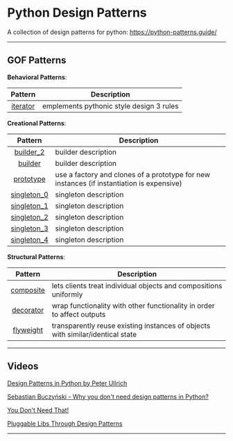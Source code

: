 # Python Design Patterns

A collection of design patterns for python: https://python-patterns.guide/

---

## GOF Patterns

__Behavioral Patterns__:

| Pattern | Description |
|:-------:| ----------- |
| [iterator](behavioral/iterator.py) | emplements pythonic style design 3 rules |

__Creational Patterns__:

| Pattern | Description |
|:-------:| ----------- |
| [builder_2](creational/builder_2.py) | builder description |
| [builder](creational/builder.py) | builder description |
| [prototype](creational/prototype.py) | use a factory and clones of a prototype for new instances (if instantiation is expensive) |
| [singleton_0](creational/singleton_0.py) | singleton description |
| [singleton_1](creational/singleton_1.py) | singleton description |
| [singleton_2](creational/singleton_2.py) | singleton description |
| [singleton_3](creational/singleton_3.py) | singleton description |
| [singleton_4](creational/singleton_4.py) | singleton description |

__Structural Patterns__:

| Pattern | Description |
|:-------:| ----------- |
| [composite](structural/composite.py) | lets clients treat individual objects and compositions uniformly |
| [decorator](structural/decorator.py) | wrap functionality with other functionality in order to affect outputs |
| [flyweight](structural/flyweight.py) | transparently reuse existing instances of objects with similar/identical state |

---

## Videos

[Design Patterns in Python by Peter Ullrich](https://www.youtube.com/watch?v=bsyjSW46TDg)

[Sebastian Buczyński - Why you don't need design patterns in Python?](https://www.youtube.com/watch?v=G5OeYHCJuv0)

[You Don't Need That!](https://www.youtube.com/watch?v=imW-trt0i9I)

[Pluggable Libs Through Design Patterns](https://www.youtube.com/watch?v=PfgEU3W0kyU)

---

